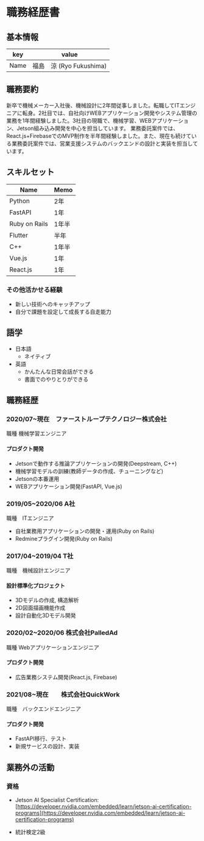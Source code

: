 # 職務経歴書

## 基本情報

|key|value|
|---|-----|
|Name|福島　涼 (Ryo Fukushima)|

## 職務要約

新卒で機械メーカー入社後、機械設計に2年間従事しました。転職してITエンジニアに転身。2社目では、自社向けWEBアプリケーション開発やシステム管理の業務を1年間経験しました。3社目の現職で、機械学習、WEBアプリケーション、Jetson組み込み開発を中心を担当しています。
業務委託案件では、React.js+FirebaseでのMVP制作を半年間経験しました。また、現在も続けている業務委託案件では、営業支援システムのバックエンドの設計と実装を担当しています。

## スキルセット

|Name |Memo |
|-- |- |
|Python |2年 |
|FastAPI |1年 |
|Ruby on Rails |1年半|
|Flutter|半年|
|C++|1年半|
|Vue.js|1年|
|React.js|1年|

### その他活かせる経験
- 新しい技術へのキャッチアップ
- 自分で課題を設定して成長する自走能力

## 語学

- 日本語
  - ネイティブ
- 英語
  - かんたんな日常会話ができる
  - 書面でのやりとりができる

## 職務経歴

### 2020/07~現在　ファーストループテクノロジー株式会社

職種	機械学習エンジニア
#### プロダクト開発
- Jetsonで動作する推論アプリケーションの開発(Deepstream, C++)
- 機械学習モデルの訓練(教師データの作成、チューニングなど)  
- Jetsonの本番運用
- WEBアプリケーション開発(FastAPI, Vue.js)

### 2019/05~2020/06 A社

職種　ITエンジニア

- 自社業務用アプリケーションの開発・運用(Ruby on Rails)
- Redmineプラグイン開発(Ruby on Rails)

### 2017/04~2019/04 T社

職種　機械設計エンジニア

#### 設計標準化プロジェクト

- 3Dモデルの作成, 構造解析
- 2D図面描画機能作成
- 設計自動化3Dモデル開発

### 2020/02~2020/06 株式会社PalledAd
職種	Webアプリケーションエンジニア
#### プロダクト開発

- 広告業務システム開発(React.js, Firebase)

### 2021/08~現在　　株式会社QuickWork
職種　バックエンドエンジニア
#### プロダクト開発

- FastAPI移行、テスト
- 新規サービスの設計、実装

## 業務外の活動

<!-- 
### 社外プロジェクト
* []()

### 過去の登壇資料
* []()

### 受賞歴
* []()

### 執筆歴
* []()
-->

### 資格

* Jetson AI Specialist Certification: [https://developer.nvidia.com/embedded/learn/jetson-ai-certification-programs](https://developer.nvidia.com/embedded/learn/jetson-ai-certification-programs)

* 統計検定2級
